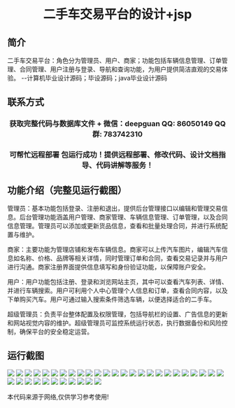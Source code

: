 <p><h1 align="center">二手车交易平台的设计+jsp</h1></p>

## 简介
二手车交易平台：角色分为管理员、用户、商家；功能包括车辆信息管理、订单管理、合同管理、用户注册与登录、导航和查询功能，为用户提供简洁直观的交易体验。    --计算机毕业设计源码；毕设源码；java毕业设计源码


## 联系方式
<p><h3 align="center">获取完整代码与数据库文件 + 微信：deepguan QQ: 86050149 QQ群: 783742310</h3></p>
<p><h3 align="center">可帮忙远程部署 包运行成功！提供远程部署、修改代码、设计文档指导、代码讲解等服务！</h3></p>

## 功能介绍（完整见运行截图）
管理员：基本功能包括登录、注册和退出，提供后台管理接口以编辑和管理交易信息。后台管理功能涵盖用户管理、商家管理、车辆信息管理、订单管理，以及合同信息管理。管理员可以添加或更新货品信息，查看和批量处理合同，并进行系统配置与维护。

商家：主要功能为管理店铺和发布车辆信息。商家可以上传汽车图片，编辑汽车信息如名称、价格、品牌等相关详情，同时管理订单和合同，查看交易记录并与用户进行沟通。商家注册界面提供信息填写和身份验证功能，以保障账户安全。

用户：用户功能包括注册、登录和浏览网站主页，其中可以查看汽车列表、详情、并进行车辆搜索。用户可利用个人中心管理个人信息和订单，查看合同内容，以及下单购买汽车。用户可通过输入搜索条件筛选车辆，以便选择适合的二手车。

超级管理员：负责平台整体配置及权限管理，包括导航栏的设置、广告信息的更新和网站视觉内容的维护。超级管理员可监控系统运行状态，执行数据备份和风险控制，确保平台的安全稳定运营。


## 运行截图
![](https://bs-1329754181.cos.ap-shanghai.myqcloud.com/ssm/UsedCarTradingPlatform/img/001.jpg)
![](https://bs-1329754181.cos.ap-shanghai.myqcloud.com/ssm/UsedCarTradingPlatform/img/002.jpg)
![](https://bs-1329754181.cos.ap-shanghai.myqcloud.com/ssm/UsedCarTradingPlatform/img/003.jpg)
![](https://bs-1329754181.cos.ap-shanghai.myqcloud.com/ssm/UsedCarTradingPlatform/img/004.jpg)
![](https://bs-1329754181.cos.ap-shanghai.myqcloud.com/ssm/UsedCarTradingPlatform/img/005.jpg)
![](https://bs-1329754181.cos.ap-shanghai.myqcloud.com/ssm/UsedCarTradingPlatform/img/006.jpg)
![](https://bs-1329754181.cos.ap-shanghai.myqcloud.com/ssm/UsedCarTradingPlatform/img/007.jpg)
![](https://bs-1329754181.cos.ap-shanghai.myqcloud.com/ssm/UsedCarTradingPlatform/img/008.jpg)
![](https://bs-1329754181.cos.ap-shanghai.myqcloud.com/ssm/UsedCarTradingPlatform/img/009.jpg)
![](https://bs-1329754181.cos.ap-shanghai.myqcloud.com/ssm/UsedCarTradingPlatform/img/010.jpg)
![](https://bs-1329754181.cos.ap-shanghai.myqcloud.com/ssm/UsedCarTradingPlatform/img/011.jpg)
![](https://bs-1329754181.cos.ap-shanghai.myqcloud.com/ssm/UsedCarTradingPlatform/img/012.jpg)
![](https://bs-1329754181.cos.ap-shanghai.myqcloud.com/ssm/UsedCarTradingPlatform/img/013.jpg)
![](https://bs-1329754181.cos.ap-shanghai.myqcloud.com/ssm/UsedCarTradingPlatform/img/014.jpg)
![](https://bs-1329754181.cos.ap-shanghai.myqcloud.com/ssm/UsedCarTradingPlatform/img/015.jpg)
![](https://bs-1329754181.cos.ap-shanghai.myqcloud.com/ssm/UsedCarTradingPlatform/img/016.jpg)
![](https://bs-1329754181.cos.ap-shanghai.myqcloud.com/ssm/UsedCarTradingPlatform/img/017.jpg)
![](https://bs-1329754181.cos.ap-shanghai.myqcloud.com/ssm/UsedCarTradingPlatform/img/018.jpg)
![](https://bs-1329754181.cos.ap-shanghai.myqcloud.com/ssm/UsedCarTradingPlatform/img/019.jpg)
![](https://bs-1329754181.cos.ap-shanghai.myqcloud.com/ssm/UsedCarTradingPlatform/img/020.jpg)
![](https://bs-1329754181.cos.ap-shanghai.myqcloud.com/ssm/UsedCarTradingPlatform/img/021.jpg)
![](https://bs-1329754181.cos.ap-shanghai.myqcloud.com/ssm/UsedCarTradingPlatform/img/022.jpg)
![](https://bs-1329754181.cos.ap-shanghai.myqcloud.com/ssm/UsedCarTradingPlatform/img/023.jpg)
![](https://bs-1329754181.cos.ap-shanghai.myqcloud.com/ssm/UsedCarTradingPlatform/img/024.jpg)
![](https://bs-1329754181.cos.ap-shanghai.myqcloud.com/ssm/UsedCarTradingPlatform/img/025.jpg)
![](https://bs-1329754181.cos.ap-shanghai.myqcloud.com/ssm/UsedCarTradingPlatform/img/026.jpg)
![](https://bs-1329754181.cos.ap-shanghai.myqcloud.com/ssm/UsedCarTradingPlatform/img/027.jpg)
![](https://bs-1329754181.cos.ap-shanghai.myqcloud.com/ssm/UsedCarTradingPlatform/img/028.jpg)
![](https://bs-1329754181.cos.ap-shanghai.myqcloud.com/ssm/UsedCarTradingPlatform/img/029.jpg)
![](https://bs-1329754181.cos.ap-shanghai.myqcloud.com/ssm/UsedCarTradingPlatform/img/030.jpg)
![](https://bs-1329754181.cos.ap-shanghai.myqcloud.com/ssm/UsedCarTradingPlatform/img/031.jpg)
![](https://bs-1329754181.cos.ap-shanghai.myqcloud.com/ssm/UsedCarTradingPlatform/img/032.jpg)
![](https://bs-1329754181.cos.ap-shanghai.myqcloud.com/ssm/UsedCarTradingPlatform/img/033.jpg)
![](https://bs-1329754181.cos.ap-shanghai.myqcloud.com/ssm/UsedCarTradingPlatform/img/034.jpg)
![](https://bs-1329754181.cos.ap-shanghai.myqcloud.com/ssm/UsedCarTradingPlatform/img/035.jpg)
![](https://bs-1329754181.cos.ap-shanghai.myqcloud.com/ssm/UsedCarTradingPlatform/img/036.jpg)

<p>本代码来源于网络,仅供学习参考使用!</p>
